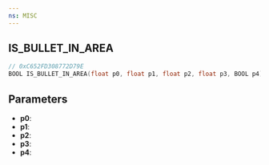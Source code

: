 ```yaml
---
ns: MISC
---
```

## IS_BULLET_IN_AREA

```c
// 0xC652FD308772D79E
BOOL IS_BULLET_IN_AREA(float p0, float p1, float p2, float p3, BOOL p4);
```

## Parameters
* **p0**:
* **p1**:
* **p2**:
* **p3**:
* **p4**:
